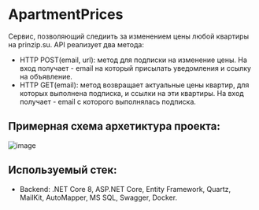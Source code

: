 # ApartmentPrices
Сервис, позволяющий следиить за изменением цены любой квартиры на prinzip.su.
API реализует два метода:
- HTTP POST(email, url): метод для подписки на изменение цены. На вход получает - email на который присылать уведомления и ссылку на
объявление.
- HTTP GET(email): метод возвращает актуальные цены квартир, для которых выполнена подписка, и
ссылки на эти квартиры. На вход получает - email с которого выполнялась подписка.

## Примерная схема архетиктура проекта:
![image](https://github.com/user-attachments/assets/b0c8fc55-9c30-4758-802b-733e98a035a0)

## Используемый стек:
- Backend: .NET Core 8, ASP.NET Core, Entity Framework, Quartz, MailKit, AutoMapper, MS SQL, Swagger, Docker.
